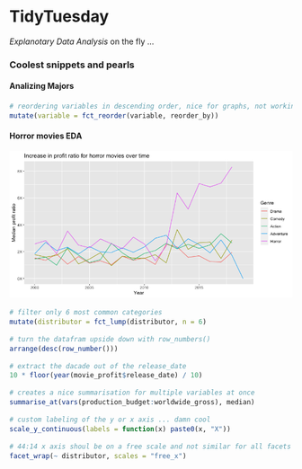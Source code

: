 # TidyTuesday

*Explanotary Data Analysis* on the fly ... 

### Coolest snippets and pearls


#### Analizing Majors

```r
# reordering variables in descending order, nice for graphs, not working if NAs are present
mutate(variable = fct_reorder(variable, reorder_by))
```

#### Horror movies EDA

![](Images/horror-line.png)

```r
# filter only 6 most common categories
mutate(distributor = fct_lump(distributor, n = 6)
```

```r
# turn the datafram upside down with row_numbers()
arrange(desc(row_number()))
```

```r
# extract the dacade out of the release_date
10 * floor(year(movie_profit$release_date) / 10)
```

```r
# creates a nice summarisation for multiple variables at once
summarise_at(vars(production_budget:worldwide_gross), median)
```

```r
# custom labeling of the y or x axis ... damn cool 
scale_y_continuous(labels = function(x) paste0(x, "X"))
```

```r
# 44:14 x axis shoul be on a free scale and not similar for all facets
facet_wrap(~ distributor, scales = "free_x")
```
